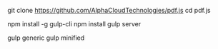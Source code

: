 git clone https://github.com/AlphaCloudTechnologies/pdf.js
cd pdf.js

npm install -g gulp-cli
npm install
gulp server


gulp generic
gulp minified

